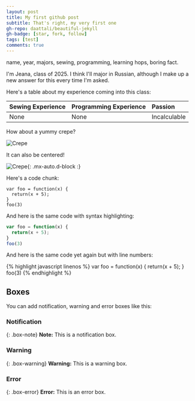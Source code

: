 ```yaml
---
layout: post
title: My first github post
subtitle: That's right, my very first one
gh-repo: daattali/beautiful-jekyll
gh-badge: [star, fork, follow]
tags: [test]
comments: true
---
```


name, year, majors, sewing, programming, learning hops, boring fact.

I'm Jeana, class of 2025. I think I'll major in Russian, although I make up a new answer for this every time I'm asked. 


Here's a table about my experience coming into this class:

| Sewing Experience | Programming Experience | Passion |
| :------ |:--- | :--- |
| None | None | Incalculable |


How about a yummy crepe?

![Crepe](https://s3-media3.fl.yelpcdn.com/bphoto/cQ1Yoa75m2yUFFbY2xwuqw/348s.jpg)

It can also be centered!

![Crepe](https://s3-media3.fl.yelpcdn.com/bphoto/cQ1Yoa75m2yUFFbY2xwuqw/348s.jpg){: .mx-auto.d-block :}

Here's a code chunk:

~~~
var foo = function(x) {
  return(x + 5);
}
foo(3)
~~~

And here is the same code with syntax highlighting:

```javascript
var foo = function(x) {
  return(x + 5);
}
foo(3)
```

And here is the same code yet again but with line numbers:

{% highlight javascript linenos %}
var foo = function(x) {
  return(x + 5);
}
foo(3)
{% endhighlight %}

## Boxes
You can add notification, warning and error boxes like this:

### Notification

{: .box-note}
**Note:** This is a notification box.

### Warning

{: .box-warning}
**Warning:** This is a warning box.

### Error

{: .box-error}
**Error:** This is an error box.
